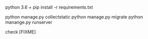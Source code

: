 python 3.6 +
pip install -r requirements.txt

python manage.py collectstatic
python manage.py migrate
python manange.py runserver


check [FIXME]